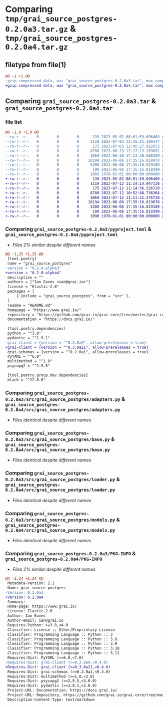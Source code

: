 # Comparing `tmp/grai_source_postgres-0.2.0a3.tar.gz` & `tmp/grai_source_postgres-0.2.0a4.tar.gz`

## filetype from file(1)

```diff
@@ -1 +1 @@
-gzip compressed data, was "grai_source_postgres-0.2.0a3.tar", max compression
+gzip compressed data, was "grai_source_postgres-0.2.0a4.tar", max compression
```

## Comparing `grai_source_postgres-0.2.0a3.tar` & `grai_source_postgres-0.2.0a4.tar`

### file list

```diff
@@ -1,9 +1,9 @@
--rw-r--r--   0        0        0      139 2023-05-02 08:01:59.696469 grai_source_postgres-0.2.0a3/README.md
--rw-r--r--   0        0        0     1118 2023-07-03 12:45:21.460147 grai_source_postgres-0.2.0a3/pyproject.toml
--rw-r--r--   0        0        0      175 2023-07-03 12:45:27.022653 grai_source_postgres-0.2.0a3/src/grai_source_postgres/__init__.py
--rw-r--r--   0        0        0     8780 2023-06-29 12:17:13.189092 grai_source_postgres-0.2.0a3/src/grai_source_postgres/adapters.py
--rw-r--r--   0        0        0     1069 2023-06-30 17:13:40.680269 grai_source_postgres-0.2.0a3/src/grai_source_postgres/base.py
--rw-r--r--   0        0        0    10194 2023-06-06 17:35:16.819070 grai_source_postgres-0.2.0a3/src/grai_source_postgres/loader.py
--rw-r--r--   0        0        0     5200 2023-06-06 17:35:16.819189 grai_source_postgres-0.2.0a3/src/grai_source_postgres/models.py
--rw-r--r--   0        0        0      199 2023-06-06 17:35:16.819399 grai_source_postgres-0.2.0a3/src/grai_source_postgres/package_definitions.py
--rw-r--r--   0        0        0     1089 1970-01-01 00:00:00.000000 grai_source_postgres-0.2.0a3/PKG-INFO
+-rw-r--r--   0        0        0      139 2023-05-02 08:01:59.696469 grai_source_postgres-0.2.0a4/README.md
+-rw-r--r--   0        0        0     1119 2023-07-12 11:14:14.947138 grai_source_postgres-0.2.0a4/pyproject.toml
+-rw-r--r--   0        0        0      175 2023-07-12 11:14:36.526720 grai_source_postgres-0.2.0a4/src/grai_source_postgres/__init__.py
+-rw-r--r--   0        0        0     8780 2023-07-12 10:52:48.736364 grai_source_postgres-0.2.0a4/src/grai_source_postgres/adapters.py
+-rw-r--r--   0        0        0     1069 2023-07-12 11:11:31.476728 grai_source_postgres-0.2.0a4/src/grai_source_postgres/base.py
+-rw-r--r--   0        0        0    10194 2023-06-06 17:35:16.819070 grai_source_postgres-0.2.0a4/src/grai_source_postgres/loader.py
+-rw-r--r--   0        0        0     5200 2023-06-06 17:35:16.819189 grai_source_postgres-0.2.0a4/src/grai_source_postgres/models.py
+-rw-r--r--   0        0        0      199 2023-06-06 17:35:16.819399 grai_source_postgres-0.2.0a4/src/grai_source_postgres/package_definitions.py
+-rw-r--r--   0        0        0     1090 1970-01-01 00:00:00.000000 grai_source_postgres-0.2.0a4/PKG-INFO
```

### Comparing `grai_source_postgres-0.2.0a3/pyproject.toml` & `grai_source_postgres-0.2.0a4/pyproject.toml`

 * *Files 2% similar despite different names*

```diff
@@ -1,25 +1,25 @@
 [tool.poetry]
 name = "grai_source_postgres"
-version = "0.2.0-alpha3"
+version = "0.2.0-alpha4"
 description = ""
 authors = ["Ian Eaves <ian@grai.io>"]
 license = "Elastic-2.0"
 packages = [
     { include = "grai_source_postgres", from = "src" },
 ]
 readme = "README.md"
 homepage = "https://www.grai.io/"
 repository = "https://github.com/grai-io/grai-core/tree/master/grai-integrations/source-postgres"
 documentation = "https://docs.grai.io/"
 
 [tool.poetry.dependencies]
 python = "^3.8"
 pydantic = "^1.9.1"
-grai-client = {version = "^0.3.0a9", allow-prereleases = true}
+grai-client = {version = "^0.3.0a21", allow-prereleases = true}
 grai-schemas = {version = "^0.2.0a1", allow-prereleases = true}
 PyYAML = "^6.0"
 multimethod = "^1.8"
 psycopg2 = "^2.9.5"
 
 [tool.poetry.group.dev.dependencies]
 black = "^22.6.0"
```

### Comparing `grai_source_postgres-0.2.0a3/src/grai_source_postgres/adapters.py` & `grai_source_postgres-0.2.0a4/src/grai_source_postgres/adapters.py`

 * *Files identical despite different names*

### Comparing `grai_source_postgres-0.2.0a3/src/grai_source_postgres/base.py` & `grai_source_postgres-0.2.0a4/src/grai_source_postgres/base.py`

 * *Files identical despite different names*

### Comparing `grai_source_postgres-0.2.0a3/src/grai_source_postgres/loader.py` & `grai_source_postgres-0.2.0a4/src/grai_source_postgres/loader.py`

 * *Files identical despite different names*

### Comparing `grai_source_postgres-0.2.0a3/src/grai_source_postgres/models.py` & `grai_source_postgres-0.2.0a4/src/grai_source_postgres/models.py`

 * *Files identical despite different names*

### Comparing `grai_source_postgres-0.2.0a3/PKG-INFO` & `grai_source_postgres-0.2.0a4/PKG-INFO`

 * *Files 2% similar despite different names*

```diff
@@ -1,24 +1,24 @@
 Metadata-Version: 2.1
 Name: grai-source-postgres
-Version: 0.2.0a3
+Version: 0.2.0a4
 Summary: 
 Home-page: https://www.grai.io/
 License: Elastic-2.0
 Author: Ian Eaves
 Author-email: ian@grai.io
 Requires-Python: >=3.8,<4.0
 Classifier: License :: Other/Proprietary License
 Classifier: Programming Language :: Python :: 3
 Classifier: Programming Language :: Python :: 3.8
 Classifier: Programming Language :: Python :: 3.9
 Classifier: Programming Language :: Python :: 3.10
 Classifier: Programming Language :: Python :: 3.11
 Requires-Dist: PyYAML (>=6.0,<7.0)
-Requires-Dist: grai-client (>=0.3.0a9,<0.4.0)
+Requires-Dist: grai-client (>=0.3.0a21,<0.4.0)
 Requires-Dist: grai-schemas (>=0.2.0a1,<0.3.0)
 Requires-Dist: multimethod (>=1.8,<2.0)
 Requires-Dist: psycopg2 (>=2.9.5,<3.0.0)
 Requires-Dist: pydantic (>=1.9.1,<2.0.0)
 Project-URL: Documentation, https://docs.grai.io/
 Project-URL: Repository, https://github.com/grai-io/grai-core/tree/master/grai-integrations/source-postgres
 Description-Content-Type: text/markdown
```

